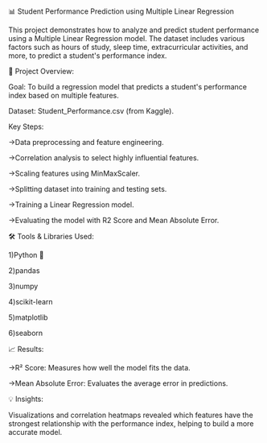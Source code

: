 📊 Student Performance Prediction using Multiple Linear Regression

This project demonstrates how to analyze and predict student performance using a Multiple Linear Regression model. The dataset includes various factors such as hours of study, sleep time, extracurricular activities, and more, to predict a student's performance index.

🚀 Project Overview:

Goal: To build a regression model that predicts a student's performance index based on multiple features.

Dataset: Student_Performance.csv (from Kaggle).

Key Steps:

->Data preprocessing and feature engineering.

->Correlation analysis to select highly influential features.

->Scaling features using MinMaxScaler.

->Splitting dataset into training and testing sets.

->Training a Linear Regression model.

->Evaluating the model with R2 Score and Mean Absolute Error.

🛠️ Tools & Libraries Used:

1)Python 🐍

2)pandas

3)numpy

4)scikit-learn

5)matplotlib

6)seaborn

📈 Results:

->R² Score: Measures how well the model fits the data.

->Mean Absolute Error: Evaluates the average error in predictions.

💡 Insights:

Visualizations and correlation heatmaps revealed which features have the strongest relationship with the performance index, helping to build a more accurate model.

